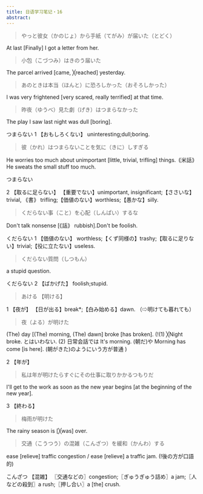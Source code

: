 ```yaml
---
title: 日语学习笔记・16
abstract: 
---
```


> やっと彼女（かのじょ）から手紙（てがみ）が届いた（とどく）

At last [Finally] I got a letter from her.

> 小包（こづつみ）はきのう届いた

The parcel arrived [came, ╳reached] yesterday.

> あのときは本当（ほんと）に恐ろしかった（おそろしかった）

I was very frightened [very scared, really terrified] at that time.

> 昨夜（ゆうべ）見た劇（げき）はつまらなかった

The play I saw last night was dull [boring].

つまらない
1 【おもしろくない】
uninteresting;dull;boring.

> 彼（かれ）はつまらないことを気に（きに）しすぎる

He worries too much about unimportant [little, trivial, trifling] things.｟米話｠He sweats the small stuff too much.

つまらない

2 【取るに足らない】
【重要でない】unimportant, insignificant;【ささいな】trivial, ｟書｠ trifling;【価値のない】worthless;【愚かな】silly.

> くだらない事（こと）を心配（しんぱい）するな

Don't talk nonsense [｟話｠ rubbish].Don't be foolish.

くだらない
1 【価値のない】
worthless;【くず同様の】trashy;【取るに足りない】trivial;【役に立たない】useless.

> くだらない質問（しつもん）

a stupid question.

くだらない
2 【ばかげた】
foolish;stupid.

> あける 【明ける】

1 【夜が】
【日が出る】break*;【白み始める】dawn. （⇨明けても暮れても）

> 夜（よる）が明けた

(The) day [(The) morning, (The) dawn] broke [has broken]. (!(1) ╳Night broke. とはいわない. (2) 日常会話では It's morning. (朝だ)や Morning has come [is here]. (朝がきた)のようにいう方が普通 )

2 【年が】

> 私は年が明けたらすぐにその仕事に取りかかるつもりだ

I'll get to the work as soon as the new year begins [at the beginning of the new year].

3 【終わる】

> 梅雨が明けた

The rainy season is [╳was] over.

> 交通（こうつう）の混雑（こんざつ）を緩和（かんわ）する

ease [relieve] traffic congestion / ease [relieve] a traffic jam. (!後の方が口語的)

こんざつ 【混雑】
〖交通などの〗congestion;〖ぎゅうぎゅう詰め〗a jam;〖人などの殺到〗a rush;〖押し合い〗a [the] crush.
